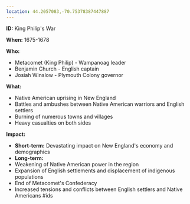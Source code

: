 ```yaml
---
location: 44.2057083,-70.75378387447887
---
```

**ID:** King Philip's War

**When:** 1675-1678

**Who:**
* Metacomet (King Philip) - Wampanoag leader
* Benjamin Church - English captain
* Josiah Winslow - Plymouth Colony governor

**What:**
* Native American uprising in New England
* Battles and ambushes between Native American warriors and English settlers
* Burning of numerous towns and villages
* Heavy casualties on both sides

**Impact:**
* **Short-term:** Devastating impact on New England's economy and demographics
* **Long-term:**
 * Weakening of Native American power in the region
 * Expansion of English settlements and displacement of indigenous populations
 * End of Metacomet's Confederacy
 * Increased tensions and conflicts between English settlers and Native Americans
#ids